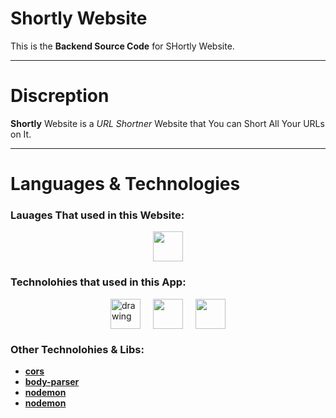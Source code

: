 # Shortly Website

This is the **Backend Source Code** for SHortly Website.

-----

# Discreption
**Shortly** Website is a _URL Shortner_ Website that You can Short All Your URLs on It. 
  
-----

# Languages & Technologies
### Lauages That used in this Website:

<div style="display: flex; justify-content: center; align-items: center; gap: 20px;">
  <a href="https://www.javascript.com/"><img src="https://img.icons8.com/color/48/000000/javascript--v2.png" width="48" height="48"/></a>
</div>

### Technolohies that used in this App:

<div style="display: flex; justify-content: center; align-items: center; gap: 20px;">
  <a href="https://www.mongodb.com/"><img src="https://static-00.iconduck.com/assets.00/mongodb-original-wordmark-icon-505x512-q86sq243.png" alt="drawing" width="48" height="48"/></a>
  <a href="https://nodejs.dev/"><img src="https://cdn-icons-png.flaticon.com/512/5968/5968322.png" width="48" height="48"/></a>
  <a href="https://www.expressjs.com/"><img src="https://static-00.iconduck.com/assets.00/express-original-icon-512x298-28hzbsin.png" width="48" height="48"/></a>
</div>

### Other Technolohies & Libs:
  - [**cors**](https://www.npmjs.com/package/cors)
  - [**body-parser**](https://www.npmjs.com/package/body-parser)
  - [**nodemon**](https://www.npmjs.com/package/nodemon)
  - [**nodemon**](https://www.npmjs.com/package/shortid)
